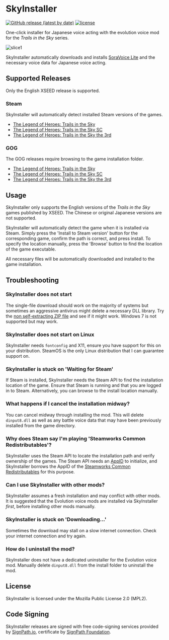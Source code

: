 SkyInstaller
============
[![GitHub release (latest by date)](https://img.shields.io/github/v/release/chyyran/skyinstaller?label=download&color=brightgreen)](https://github.com/chyyran/skyinstaller/releases/latest)
[![license](https://img.shields.io/github/license/chyyran/skyinstaller)](https://github.com/chyyran/skyinstaller/blob/master/LICENSE.md)


One-click installer for Japanese voice acting with the evolution voice mod for the *Trails in the Sky* series.

![slice1](https://user-images.githubusercontent.com/1000503/174936993-612bc03a-1b80-42db-b233-2cd81fd689df.png)


SkyInstaller automatically downloads and installs [SoraVoice Lite](https://github.com/ZhenjianYang/SoraVoice) and the necessary voice data for Japanese voice acting.

Supported Releases
------------------
Only the English XSEED release is supported.

### Steam
SkyInstaller will automatically detect installed Steam versions of the games.
* [The Legend of Heroes: Trails in the Sky](https://store.steampowered.com/app/251150/)
* [The Legend of Heroes: Trails in the Sky SC](https://store.steampowered.com/app/251290/)
* [The Legend of Heroes: Trails in the Sky the 3rd](https://store.steampowered.com/app/436670/)

### GOG
The GOG releases require browsing to the game installation folder.
* [The Legend of Heroes: Trails in the Sky](https://www.gog.com/en/game/the_legend_of_heroes_trails_in_the_sky)
* [The Legend of Heroes: Trails in the Sky SC](https://www.gog.com/en/game/legend_of_heroes_trails_in_the_sky_sc_the)
* [The Legend of Heroes: Trails in the Sky the 3rd](https://www.gog.com/en/game/legend_of_heroes_trails_in_the_sky_the_3rd_the)

Usage
-----

SkyInstaller only supports the English versions of the *Trails in the Sky* games published by XSEED. The Chinese or original Japanese versions are not supported.

SkyInstaller will automatically detect the game when it is installed via Steam. Simply press the 'Install to Steam version' button for the corresponding game,
confirm the path is correct, and press install. To specify the location manually, press the 'Browse' button to find the location of the game executable.

All necessary files will be automatically downloaded and installed to the game installation.

Troubleshooting
---------------
### SkyInstaller does not start
The single-file download should work on the majority of systems but sometimes an aggressive antivirus might delete a necessary DLL library. Try the [non self-extracting ZIP file](https://github.com/chyyran/skyinstaller/releases/latest/download/SkyInstaller.zip) and see if it might work. Windows 7 is not supported but may work.

### SkyInstaller does not start on Linux
SkyInstaller needs `fontconfig` and X11, ensure you have support for this on your distribution. SteamOS is the only Linux distribution that I can guarantee support on.

### SkyInstaller is stuck on 'Waiting for Steam'
If Steam is installed, SkyInstaller needs the Steam API to find the installation location of the game. Ensure that Steam is running and that you are logged in to Steam. Alternatively, you can browse to the install location manually.

### What happens if I cancel the installation midway?
You can cancel midway through installing the mod. This will delete `dinput8.dll` as well as any battle voice data that may have been previously installed from the game directory.

### Why does Steam say I'm playing 'Steamworks Common Redistributables'?
SkyInstaller uses the Steam API to locate the installation path and verify ownership of the games. The Steam API needs an [AppID](https://developer.valvesoftware.com/wiki/Steam_Application_IDs) to
initialize, and SkyInstaller borrows the AppID of the [Steamworks Common Redistributables](https://steamdb.info/app/228980/) for this purpose. 

### Can I use SkyInstaller with other mods?
SkyInstaller assumes a fresh installation and may conflict with other mods. It is suggested that the Evolution voice mods are installed via SkyInstaller *first*, before installing other mods manually.

### SkyInstaller is stuck on 'Downloading...'
Sometimes the download may stall on a slow internet connection. Check your internet connection and try again.

### How do I uninstall the mod?
SkyInstaller does not have a dedicated uninstaller for the Evolution voice mod. Manually delete `dinput8.dll` from the install folder to uninstall the mod.
 
License
-------
SkyInstaller is licensed under the Mozilla Public License 2.0 (MPL2). 

Code Signing
------------
SkyInstaller releases are signed with free code-signing services provided by [SignPath.io](https://about.signpath.io/), certificate by [SignPath Foundation](https://signpath.org/).